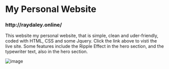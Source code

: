 # My Personal Website

<h3>http://raydaley.online/</h3>

<p style={text-align:center;}>This website my personal website, that is simple, clean and uder-friendly, coded with HTML, CSS and some Jquery. Click the link above to visti the live site.  Some features include the Ripple Effect in the hero section, and the typewriter text, also in the hero section.</p>

![image](https://user-images.githubusercontent.com/73851641/113494071-1a865480-94b3-11eb-989a-e4c9dc289bcf.png)
